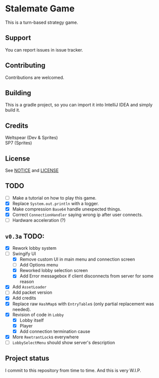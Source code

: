 # Stalemate Game
This is a turn-based strategy game.

## Support
You can report issues in issue tracker.

## Contributing
Contributions are welcomed.

## Building
This is a gradle project, so you can import it into IntelliJ IDEA and simply build it.

## Credits
Weltspear (Dev & Sprites)\
SP7 (Sprites)

## License
See [NOTICE](NOTICE.md) and [LICENSE](LICENSE)

## TODO
- [ ] Make a tutorial on how to play this game.
- [x] Replace `System.out.println` with a logger.
- [x] Make compression `Base64` handle unexpected things.
- [x] Correct `ConnectionHandler` saying wrong ip after user connects.
- [ ] Hardware acceleration (?)
## `v0.3a` TODO:
- [x] Rework lobby system
- [ ] Swingify UI
  - [x] Remove custom UI in main menu and connection screen
  - [ ] Add Options menu
  - [x] Reworked lobby selection screen
  - [x] Add Error messagebox if client disconnects from server for some reason
- [x] Add `AssetLoader`
- [ ] Add packet version
- [x] Add credits
- [x] Replace raw `HashMap`s with `EntryTable`s (only partial replacement was needed).
- [x] Revision of code in `Lobby`
  - [x] Lobby itself
  - [x] Player
  - [x] Add connection termination cause
- [x] More `ReetrantLock`s everywhere
- [ ] `LobbySelectMenu` should show server's description

## Project status
I commit to this repository from time to time. And this is very W.I.P.

